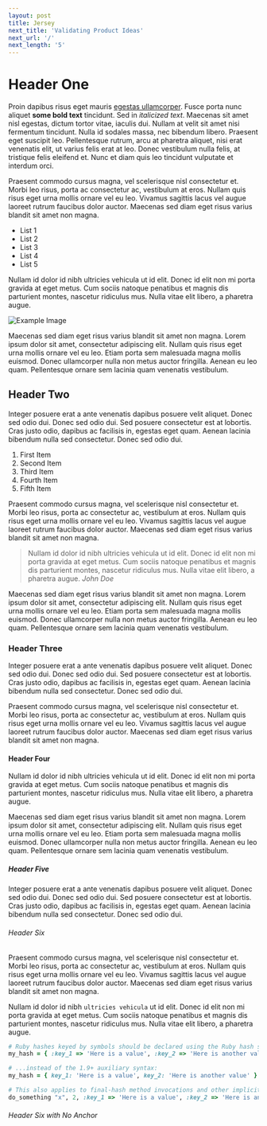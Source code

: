 ```yaml
---
layout: post
title: Jersey
next_title: 'Validating Product Ideas'
next_url: '/'
next_length: '5'
---
```


# Header One
Proin dapibus risus eget mauris [egestas ullamcorper](/). Fusce porta nunc aliquet **some bold text** tincidunt. Sed in *italicized text*. Maecenas sit amet nisl egestas, dictum tortor vitae, iaculis dui. Nullam at velit sit amet nisi fermentum tincidunt. Nulla id sodales massa, nec bibendum libero. Praesent eget suscipit leo. Pellentesque rutrum, arcu at pharetra aliquet, nisi erat venenatis elit, ut varius felis erat at leo. Donec vestibulum nulla felis, at tristique felis eleifend et. Nunc et diam quis leo tincidunt vulputate et interdum orci.

Praesent commodo cursus magna, vel scelerisque nisl consectetur et. Morbi leo risus, porta ac consectetur ac, vestibulum at eros. Nullam quis risus eget urna mollis ornare vel eu leo. Vivamus sagittis lacus vel augue laoreet rutrum faucibus dolor auctor. Maecenas sed diam eget risus varius blandit sit amet non magna.

- List 1
- List 2
- List 3
- List 4
- List 5

Nullam id dolor id nibh ultricies vehicula ut id elit. Donec id elit non mi porta gravida at eget metus. Cum sociis natoque penatibus et magnis dis parturient montes, nascetur ridiculus mus. Nulla vitae elit libero, a pharetra augue.

![Example Image](http://placecorgi.com/900/500)

Maecenas sed diam eget risus varius blandit sit amet non magna. Lorem ipsum dolor sit amet, consectetur adipiscing elit. Nullam quis risus eget urna mollis ornare vel eu leo. Etiam porta sem malesuada magna mollis euismod. Donec ullamcorper nulla non metus auctor fringilla. Aenean eu leo quam. Pellentesque ornare sem lacinia quam venenatis vestibulum.

## Header Two
Integer posuere erat a ante venenatis dapibus posuere velit aliquet. Donec sed odio dui. Donec sed odio dui. Sed posuere consectetur est at lobortis. Cras justo odio, dapibus ac facilisis in, egestas eget quam. Aenean lacinia bibendum nulla sed consectetur. Donec sed odio dui.

1. First Item
2. Second Item
3. Third Item
4. Fourth Item
5. Fifth Item

Praesent commodo cursus magna, vel scelerisque nisl consectetur et. Morbi leo risus, porta ac consectetur ac, vestibulum at eros. Nullam quis risus eget urna mollis ornare vel eu leo. Vivamus sagittis lacus vel augue laoreet rutrum faucibus dolor auctor. Maecenas sed diam eget risus varius blandit sit amet non magna.

> Nullam id dolor id nibh ultricies vehicula ut id elit. Donec id elit non mi porta gravida at eget metus. Cum sociis natoque penatibus et magnis dis parturient montes, nascetur ridiculus mus. Nulla vitae elit libero, a pharetra augue.
> <cite>John Doe</cite>

Maecenas sed diam eget risus varius blandit sit amet non magna. Lorem ipsum dolor sit amet, consectetur adipiscing elit. Nullam quis risus eget urna mollis ornare vel eu leo. Etiam porta sem malesuada magna mollis euismod. Donec ullamcorper nulla non metus auctor fringilla. Aenean eu leo quam. Pellentesque ornare sem lacinia quam venenatis vestibulum.

### Header Three
Integer posuere erat a ante venenatis dapibus posuere velit aliquet. Donec sed odio dui. Donec sed odio dui. Sed posuere consectetur est at lobortis. Cras justo odio, dapibus ac facilisis in, egestas eget quam. Aenean lacinia bibendum nulla sed consectetur. Donec sed odio dui.

Praesent commodo cursus magna, vel scelerisque nisl consectetur et. Morbi leo risus, porta ac consectetur ac, vestibulum at eros. Nullam quis risus eget urna mollis ornare vel eu leo. Vivamus sagittis lacus vel augue laoreet rutrum faucibus dolor auctor. Maecenas sed diam eget risus varius blandit sit amet non magna.

#### Header Four
Nullam id dolor id nibh ultricies vehicula ut id elit. Donec id elit non mi porta gravida at eget metus. Cum sociis natoque penatibus et magnis dis parturient montes, nascetur ridiculus mus. Nulla vitae elit libero, a pharetra augue.

Maecenas sed diam eget risus varius blandit sit amet non magna. Lorem ipsum dolor sit amet, consectetur adipiscing elit. Nullam quis risus eget urna mollis ornare vel eu leo. Etiam porta sem malesuada magna mollis euismod. Donec ullamcorper nulla non metus auctor fringilla. Aenean eu leo quam. Pellentesque ornare sem lacinia quam venenatis vestibulum.

##### Header Five
Integer posuere erat a ante venenatis dapibus posuere velit aliquet. Donec sed odio dui. Donec sed odio dui. Sed posuere consectetur est at lobortis. Cras justo odio, dapibus ac facilisis in, egestas eget quam. Aenean lacinia bibendum nulla sed consectetur. Donec sed odio dui.

###### Header Six
Praesent commodo cursus magna, vel scelerisque nisl consectetur et. Morbi leo risus, porta ac consectetur ac, vestibulum at eros. Nullam quis risus eget urna mollis ornare vel eu leo. Vivamus sagittis lacus vel augue laoreet rutrum faucibus dolor auctor. Maecenas sed diam eget risus varius blandit sit amet non magna.

Nullam id dolor id nibh `ultricies vehicula` ut id elit. Donec id elit non mi porta gravida at eget metus. Cum sociis natoque penatibus et magnis dis parturient montes, nascetur ridiculus mus. Nulla vitae elit libero, a pharetra augue.

````ruby
# Ruby hashes keyed by symbols should be declared using the Ruby hash syntax:
my_hash = { :key_1 => 'Here is a value', :key_2 => 'Here is another value' }

# ...instead of the 1.9+ auxiliary syntax:
my_hash = { key_1: 'Here is a value', key_2: 'Here is another value' }

# This also applies to final-hash method invocations and other implicit hashes
do_something "x", 2, :key_1 => 'Here is a value', :key_2 => 'Here is another value'
````

<h6 class="no-anchor">Header Six with No Anchor</h6>
